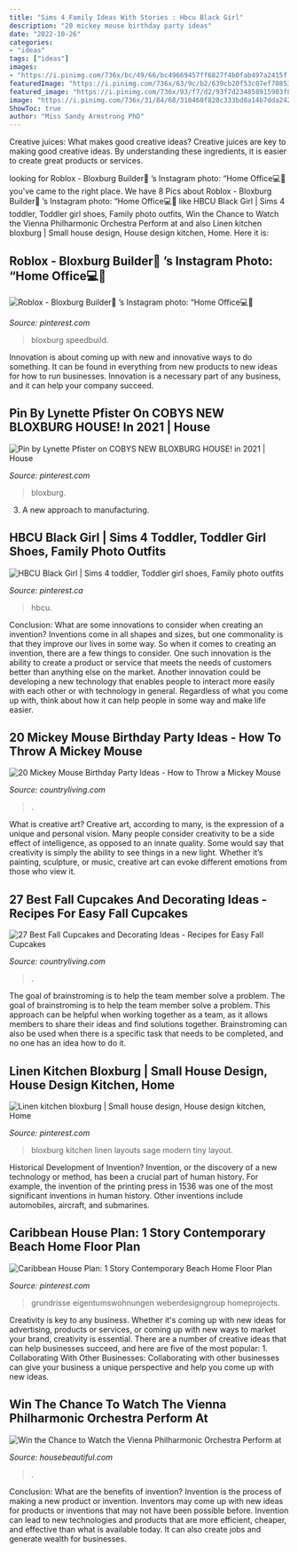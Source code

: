 ```yaml
---
title: "Sims 4 Family Ideas With Stories : Hbcu Black Girl"
description: "20 mickey mouse birthday party ideas"
date: "2022-10-26"
categories:
- "ideas"
tags: ["ideas"]
images:
- "https://i.pinimg.com/736x/bc/49/66/bc49669457ff6827f4b0fab497a2415f.jpg"
featuredImage: "https://i.pinimg.com/736x/63/9c/b2/639cb20f53c07ef70853f656d1816473.jpg"
featured_image: "https://i.pinimg.com/736x/93/f7/d2/93f7d234858915903f8442a2e427a9e4.jpg"
image: "https://i.pinimg.com/736x/31/84/68/318468f828c333bd8a14b7dda2428763.jpg"
ShowToc: true
author: "Miss Sandy Armstrong PhD"
---
```



Creative juices: What makes good creative ideas?
Creative juices are key to making good creative ideas. By understanding these ingredients, it is easier to create great products or services.

	

		
looking for Roblox - Bloxburg Builder🌌 ’s Instagram photo: “Home Office💻📖 you've came to the right place. We have 8 Pics about Roblox - Bloxburg Builder🌌 ’s Instagram photo: “Home Office💻📖 like HBCU Black Girl | Sims 4 toddler, Toddler girl shoes, Family photo outfits, Win the Chance to Watch the Vienna Philharmonic Orchestra Perform at and also Linen kitchen bloxburg | Small house design, House design kitchen, Home. Here it is:
		
    
## Roblox - Bloxburg Builder🌌 ’s Instagram Photo: “Home Office💻📖

<img loading=lazy src="https://i.pinimg.com/736x/63/9c/b2/639cb20f53c07ef70853f656d1816473.jpg" onerror="this.onerror=null;this.src='https://tse4.mm.bing.net/th?id=OIP.xOQOckBifbb30UFx0_Ig3QHaFg&amp;pid=15.1';" alt="Roblox - Bloxburg Builder🌌 ’s Instagram photo: “Home Office💻📖">

_Source: pinterest.com_

>bloxburg speedbuild. 

	

Innovation is about coming up with new and innovative ways to do something. It can be found in everything from new products to new ideas for how to run businesses. Innovation is a necessary part of any business, and it can help your company succeed.

    
## Pin By Lynette Pfister On COBYS NEW BLOXBURG HOUSE! In 2021 | House

<img loading=lazy src="https://i.pinimg.com/736x/bc/49/66/bc49669457ff6827f4b0fab497a2415f.jpg" onerror="this.onerror=null;this.src='https://tse2.mm.bing.net/th?id=OIP.HlBwcgfR9Wz5hoxBwAp0cQHaE2&amp;pid=15.1';" alt="Pin by Lynette Pfister on COBYS NEW BLOXBURG HOUSE! in 2021 | House">

_Source: pinterest.com_

>bloxburg. 

	

3. A new approach to manufacturing.

    
## HBCU Black Girl | Sims 4 Toddler, Toddler Girl Shoes, Family Photo Outfits

<img loading=lazy src="https://i.pinimg.com/736x/9b/44/2e/9b442e4d58d7f0d4899a555d1b26ea2e.jpg" onerror="this.onerror=null;this.src='https://tse4.mm.bing.net/th?id=OIP.yUA1a3LEXH6Jvbvdc8Jg_gHaLz&amp;pid=15.1';" alt="HBCU Black Girl | Sims 4 toddler, Toddler girl shoes, Family photo outfits">

_Source: pinterest.ca_

>hbcu. 

	

Conclusion: What are some innovations to consider when creating an invention?
Inventions come in all shapes and sizes, but one commonality is that they improve our lives in some way. So when it comes to creating an invention, there are a few things to consider. One such innovation is the ability to create a product or service that meets the needs of customers better than anything else on the market. Another innovation could be developing a new technology that enables people to interact more easily with each other or with technology in general. Regardless of what you come up with, think about how it can help people in some way and make life easier.

    
## 20 Mickey Mouse Birthday Party Ideas - How To Throw A Mickey Mouse

<img loading=lazy src="https://hips.hearstapps.com/hmg-prod.s3.amazonaws.com/images/mickey-mouse-birthday-party-ideas-1561737162.jpg?crop=0.668xw:1.00xh;0.167xw,0&amp;resize=640:*" onerror="this.onerror=null;this.src='https://tse1.mm.bing.net/th?id=OIP.6HOK2CKux_InQS6VHAG65wHaHZ&amp;pid=15.1';" alt="20 Mickey Mouse Birthday Party Ideas - How to Throw a Mickey Mouse">

_Source: countryliving.com_

>. 

	

What is creative art?
Creative art, according to many, is the expression of a unique and personal vision. Many people consider creativity to be a side effect of intelligence, as opposed to an innate quality. Some would say that creativity is simply the ability to see things in a new light. Whether it’s painting, sculpture, or music, creative art can evoke different emotions from those who view it.

    
## 27 Best Fall Cupcakes And Decorating Ideas - Recipes For Easy Fall Cupcakes

<img loading=lazy src="https://hips.hearstapps.com/hmg-prod.s3.amazonaws.com/images/fall-cupcakes-1560964072.jpg?crop=0.669xw:1.00xh;0,0&amp;resize=640:*" onerror="this.onerror=null;this.src='https://tse4.mm.bing.net/th?id=OIP.ki05DIEQl4K6XiVef3T0BwHaHY&amp;pid=15.1';" alt="27 Best Fall Cupcakes and Decorating Ideas - Recipes for Easy Fall Cupcakes">

_Source: countryliving.com_

>. 

	

The goal of brainstroming is to help the team member solve a problem.
The goal of brainstroming is to help the team member solve a problem. This approach can be helpful when working together as a team, as it allows members to share their ideas and find solutions together. Brainstroming can also be used when there is a specific task that needs to be completed, and no one has an idea how to do it.

    
## Linen Kitchen Bloxburg | Small House Design, House Design Kitchen, Home

<img loading=lazy src="https://i.pinimg.com/736x/31/84/68/318468f828c333bd8a14b7dda2428763.jpg" onerror="this.onerror=null;this.src='https://tse2.mm.bing.net/th?id=OIP.c4K8zIyLV_W78MEFmwk2twHaEK&amp;pid=15.1';" alt="Linen kitchen bloxburg | Small house design, House design kitchen, Home">

_Source: pinterest.com_

>bloxburg kitchen linen layouts sage modern tiny layout. 

	

Historical Development of Invention?
Invention, or the discovery of a new technology or method, has been a crucial part of human history. For example, the invention of the printing press in 1536 was one of the most significant inventions in human history. Other inventions include automobiles, aircraft, and submarines.

    
## Caribbean House Plan: 1 Story Contemporary Beach Home Floor Plan

<img loading=lazy src="https://i.pinimg.com/736x/93/f7/d2/93f7d234858915903f8442a2e427a9e4.jpg" onerror="this.onerror=null;this.src='https://tse3.mm.bing.net/th?id=OIP.ceT05KZGl6SIe9QrYoOKPQAAAA&amp;pid=15.1';" alt="Caribbean House Plan: 1 Story Contemporary Beach Home Floor Plan">

_Source: pinterest.com_

>grundrisse eigentumswohnungen weberdesigngroup homeprojects. 

	

Creativity is key to any business. Whether it's coming up with new ideas for advertising, products or services, or coming up with new ways to market your brand, creativity is essential. There are a number of creative ideas that can help businesses succeed, and here are five of the most popular: 1. Collaborating With Other Businesses: Collaborating with other businesses can give your business a unique perspective and help you come up with new ideas.

    
## Win The Chance To Watch The Vienna Philharmonic Orchestra Perform At

<img loading=lazy src="https://hips.hearstapps.com/hmg-prod.s3.amazonaws.com/images/sagrada-familia-in-barcelona-royalty-free-image-1628113640.jpg?crop=1.00xw:0.755xh;0,0.144xh&amp;resize=1200:*" onerror="this.onerror=null;this.src='https://tse1.mm.bing.net/th?id=OIP.vCbtSZZUbC-yDwZBcEuSIwHaDu&amp;pid=15.1';" alt="Win the Chance to Watch the Vienna Philharmonic Orchestra Perform at">

_Source: housebeautiful.com_

>. 

	

Conclusion: What are the benefits of invention?
Invention is the process of making a new product or invention. Inventors may come up with new ideas for products or inventions that may not have been possible before. Invention can lead to new technologies and products that are more efficient, cheaper, and effective than what is available today. It can also create jobs and generate wealth for businesses.

